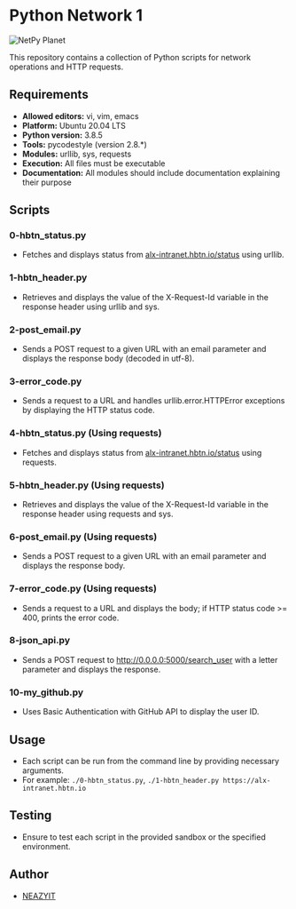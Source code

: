 # Python Network 1

![NetPy Planet](https://github.com/NEAZYIT/alx-higher_level_programming/assets/121446147/d46d861e-e10d-40d7-9d47-4355bcc03019)

This repository contains a collection of Python scripts for network operations and HTTP requests.

## Requirements
- **Allowed editors:** vi, vim, emacs
- **Platform:** Ubuntu 20.04 LTS
- **Python version:** 3.8.5
- **Tools:** pycodestyle (version 2.8.*)
- **Modules:** urllib, sys, requests
- **Execution:** All files must be executable
- **Documentation:** All modules should include documentation explaining their purpose

## Scripts
### 0-hbtn_status.py
- Fetches and displays status from [alx-intranet.hbtn.io/status](https://alx-intranet.hbtn.io/status) using urllib.

### 1-hbtn_header.py
- Retrieves and displays the value of the X-Request-Id variable in the response header using urllib and sys.

### 2-post_email.py
- Sends a POST request to a given URL with an email parameter and displays the response body (decoded in utf-8).

### 3-error_code.py
- Sends a request to a URL and handles urllib.error.HTTPError exceptions by displaying the HTTP status code.

### 4-hbtn_status.py (Using requests)
- Fetches and displays status from [alx-intranet.hbtn.io/status](https://alx-intranet.hbtn.io/status) using requests.

### 5-hbtn_header.py (Using requests)
- Retrieves and displays the value of the X-Request-Id variable in the response header using requests and sys.

### 6-post_email.py (Using requests)
- Sends a POST request to a given URL with an email parameter and displays the response body.

### 7-error_code.py (Using requests)
- Sends a request to a URL and displays the body; if HTTP status code >= 400, prints the error code.

### 8-json_api.py
- Sends a POST request to http://0.0.0.0:5000/search_user with a letter parameter and displays the response.

### 10-my_github.py
- Uses Basic Authentication with GitHub API to display the user ID.

## Usage
- Each script can be run from the command line by providing necessary arguments.
- For example: `./0-hbtn_status.py`, `./1-hbtn_header.py https://alx-intranet.hbtn.io`

## Testing
- Ensure to test each script in the provided sandbox or the specified environment.

## Author
- [NEAZYIT](https://github.com/NEAZYIT)
